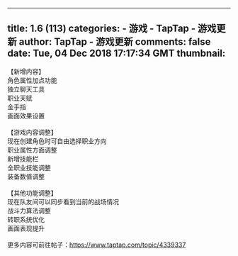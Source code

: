 
---
title: 1.6 (113)
categories: 
    - 游戏
    - TapTap - 游戏更新
author: TapTap - 游戏更新
comments: false
date: Tue, 04 Dec 2018 17:17:34 GMT
thumbnail: 
---

<div>   
<div>【新增内容】<br>角色属性加点功能<br>独立聊天工具<br>职业天赋<br>金手指<br>画面效果设置<br class="bbcode-paragraph-br"><br class="bbcode-paragraph-br">【游戏内容调整】<br>现在创建角色时可自由选择职业方向<br>职业属性方面调整<br>新增技能栏<br>全职业技能调整<br>装备数值调整<br class="bbcode-paragraph-br"><br class="bbcode-paragraph-br">【其他功能调整】<br>现在队友间可以同步看到当前的战场情况<br>战斗力算法调整<br>转职系统优化<br>画面表现提升<br class="bbcode-paragraph-br"><br class="bbcode-paragraph-br">更多内容可前往帖子：<a data-type="bbcode-no-link" href="taptap://taptap.com/topic?topic_id=4339337" data-origin-href="https://www.taptap.com/topic/4339337">https://www.taptap.com/topic/4339337</a></div>  
</div>
            